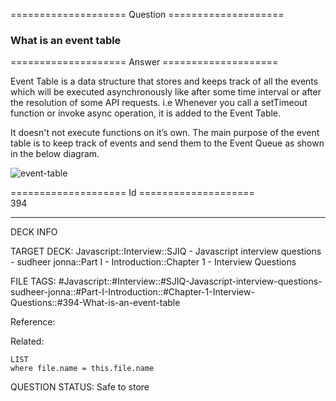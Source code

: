 ==================== Question ====================  

### What is an event table  

==================== Answer ====================  

Event Table is a data structure that stores and keeps track of all the events which will be executed asynchronously like after some time interval or after the resolution of some API requests. i.e Whenever you call a setTimeout function or invoke async operation, it is added to the Event Table.

It doesn't not execute functions on it’s own. The main purpose of the event table is to keep track of events and send them to the Event Queue as shown in the below diagram.

![event-table](../../../../images/event-table.png)

==================== Id ====================  
394

---

DECK INFO

TARGET DECK: Javascript::Interview::SJIQ - Javascript interview questions - sudheer jonna::Part I - Introduction::Chapter 1 - Interview Questions

FILE TAGS: #Javascript::#Interview::#SJIQ-Javascript-interview-questions-sudheer-jonna::#Part-I-Introduction::#Chapter-1-Interview-Questions::#394-What-is-an-event-table

Reference:

Related:

```dataview
LIST
where file.name = this.file.name
```

QUESTION STATUS: Safe to store
